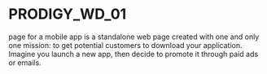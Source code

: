 # PRODIGY_WD_01
page for a mobile app is a standalone web page created with one and only one mission: to get potential customers to download your application. Imagine you launch a new app, then decide to promote it through paid ads or emails.
